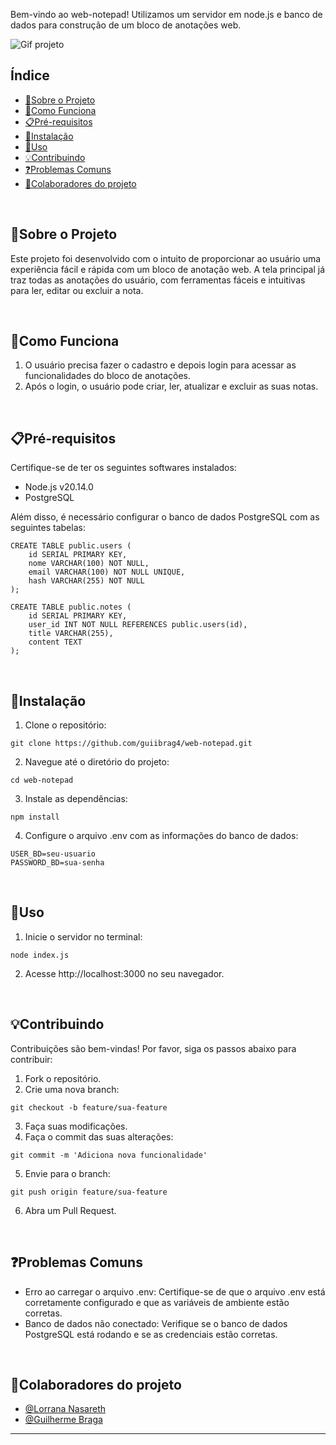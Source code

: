 Bem-vindo ao web-notepad! Utilizamos um servidor em node.js e banco de dados para construção de um bloco de anotações web. 

![Gif projeto](https://github.com/user-attachments/assets/a225e538-7887-498c-97fc-d9fec10daa0d)


## Índice

- [📄Sobre o Projeto](#sobre-o-projeto)
- [🔎Como Funciona](#como-funciona)
- [📋Pré-requisitos](#pré-requisitos)
- [🔧Instalação](#instalação)
- [🚀Uso](#uso)
- [💡Contribuindo](#contribuindo)
- [❓Problemas Comuns](#problemas-comuns)
- [🤝Colaboradores do projeto](#colaboradores-do-projeto)

<br>

## 📄Sobre o Projeto
Este projeto foi desenvolvido com o intuito de proporcionar ao usuário uma experiência fácil e rápida com um bloco de anotação web. A tela principal já traz todas as anotações do usuário, com ferramentas fáceis e intuitivas para ler, editar ou excluir a nota.

<br>

## 🔎Como Funciona

1. O usuário precisa fazer o cadastro e depois login para acessar as funcionalidades do bloco de anotações.
2. Após o login, o usuário pode criar, ler, atualizar e excluir as suas notas.

<br>

## 📋Pré-requisitos

Certifique-se de ter os seguintes softwares instalados:

* Node.js v20.14.0
* PostgreSQL

Além disso, é necessário configurar o banco de dados PostgreSQL com as seguintes tabelas:

```
CREATE TABLE public.users (
    id SERIAL PRIMARY KEY,
    nome VARCHAR(100) NOT NULL,
    email VARCHAR(100) NOT NULL UNIQUE,
    hash VARCHAR(255) NOT NULL
);

CREATE TABLE public.notes (
    id SERIAL PRIMARY KEY,
    user_id INT NOT NULL REFERENCES public.users(id),
    title VARCHAR(255),
    content TEXT
);
```

<br>

## 🔧Instalação

1. Clone o repositório:
```
git clone https://github.com/guiibrag4/web-notepad.git
```
2. Navegue até o diretório do projeto:
```
cd web-notepad
```
3.  Instale as dependências:
```
npm install
```
4.  Configure o arquivo .env com as informações do banco de dados:
```
USER_BD=seu-usuario
PASSWORD_BD=sua-senha
```

<br>

## 🚀Uso

1. Inicie o servidor no terminal:
```
node index.js
```

2. Acesse http://localhost:3000 no seu navegador.

<br>

## 💡Contribuindo

Contribuições são bem-vindas! Por favor, siga os passos abaixo para contribuir:

1. Fork o repositório.
2. Crie uma nova branch:

```
git checkout -b feature/sua-feature
```

3. Faça suas modificações.
4. Faça o commit das suas alterações:

```
git commit -m 'Adiciona nova funcionalidade'
```


5. Envie para o branch:
```
git push origin feature/sua-feature
```

6. Abra um Pull Request.

<br>

## ❓Problemas Comuns

* Erro ao carregar o arquivo .env: Certifique-se de que o arquivo .env está corretamente configurado e que as variáveis de ambiente estão corretas.
* Banco de dados não conectado: Verifique se o banco de dados PostgreSQL está rodando e se as credenciais estão corretas.

<br>

## 🤝Colaboradores do projeto

- [@Lorrana Nasareth](https://github.com/LorranaNS)  
- [@Guilherme Braga](https://github.com/guiibrag4)

---
